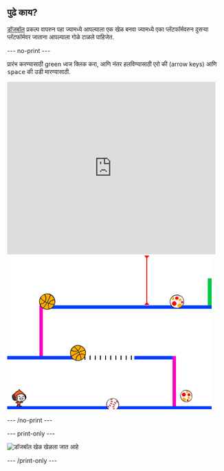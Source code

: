 ## पुढे काय?

[डॉजबॉल](https://projects.raspberrypi.org/en/projects/dodgeball?utm_source=pathway&utm_medium=whatnext&utm_campaign=projects) प्रकल्प वापरुन पहा ज्यामध्ये आपल्याला एक खेळ बनवा ज्यामध्ये एका प्लॅटफॉर्मवरुन दुसऱ्या प्लॅटफॉर्मवर जाताना आपल्याला गोळे टाळले पाहिजेत.

\--- no-print \---

प्रारंभ करण्यासाठी green ध्वज क्लिक करा, आणि नंतर हलविण्यासाठी एरो की (arrow keys) आणि <kbd>space</kbd> की उडी मारण्यासाठी.

<div class="scratch-preview">
  <iframe allowtransparency="true" width="485" height="402" src="https://scratch.mit.edu/projects/embed/251809924/?autostart=false" frameborder="0" scrolling="no"></iframe>
  <img src="images/dodge-final.png">
</div>

\--- /no-print \---

\--- print-only \---

![डॉजबॉल खेळ खेळला जात आहे](images/dodgeball-showcase.png)

\--- /print-only \---
